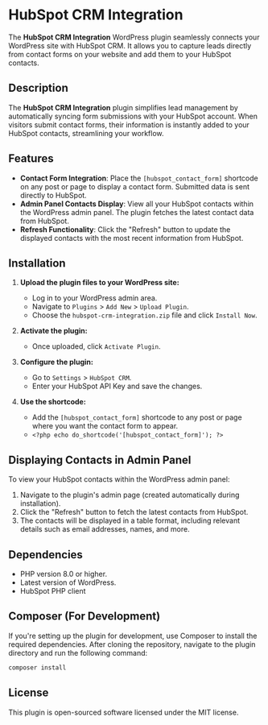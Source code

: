 # HubSpot CRM Integration

The **HubSpot CRM Integration** WordPress plugin seamlessly connects your WordPress site with HubSpot CRM. It allows you to capture leads directly from contact forms on your website and add them to your HubSpot contacts.

## Description

The **HubSpot CRM Integration** plugin simplifies lead management by automatically syncing form submissions with your HubSpot account. When visitors submit contact forms, their information is instantly added to your HubSpot contacts, streamlining your workflow.

## Features

- **Contact Form Integration**: Place the `[hubspot_contact_form]` shortcode on any post or page to display a contact form. Submitted data is sent directly to HubSpot.
- **Admin Panel Contacts Display**: View all your HubSpot contacts within the WordPress admin panel. The plugin fetches the latest contact data from HubSpot.
- **Refresh Functionality**: Click the "Refresh" button to update the displayed contacts with the most recent information from HubSpot.

## Installation

1. **Upload the plugin files to your WordPress site:**
   - Log in to your WordPress admin area.
   - Navigate to `Plugins` > `Add New` > `Upload Plugin`.
   - Choose the `hubspot-crm-integration.zip` file and click `Install Now`.

2. **Activate the plugin:**
   - Once uploaded, click `Activate Plugin`.

3. **Configure the plugin:**
   - Go to `Settings` > `HubSpot CRM`.
   - Enter your HubSpot API Key and save the changes.

4. **Use the shortcode:**
   - Add the `[hubspot_contact_form]` shortcode to any post or page where you want the contact form to appear.
   - `<?php echo do_shortcode('[hubspot_contact_form]'); ?>`

## Displaying Contacts in Admin Panel

To view your HubSpot contacts within the WordPress admin panel:

1. Navigate to the plugin's admin page (created automatically during installation).
2. Click the "Refresh" button to fetch the latest contacts from HubSpot.
3. The contacts will be displayed in a table format, including relevant details such as email addresses, names, and more.

## Dependencies

- PHP version 8.0 or higher.
- Latest version of WordPress.
- HubSpot PHP client

## Composer (For Development)

If you're setting up the plugin for development, use Composer to install the required dependencies. After cloning the repository, navigate to the plugin directory and run the following command:

```bash
composer install
```
## License

This plugin is open-sourced software licensed under the MIT license.
